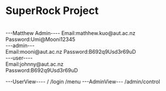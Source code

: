 <h1>SuperRock Project</h1>
 <br/>
 ---Matthew Admin----
 Email:mathhew.kuo@aut.ac.nz<br />
 Password:Umi@Mooni12345<br />
---admin---<br />
 Email:mooni@aut.ac.nz
 Password:B692q9Usd3r69uD<br />
---user----<br />
 Email:johnny@aut.ac.nz<br />
 Password:B692q9Usd3r69uD<br />

 ---UserView----
 /
 /login
 /menu
 ---AdminView---
 /admin/control

